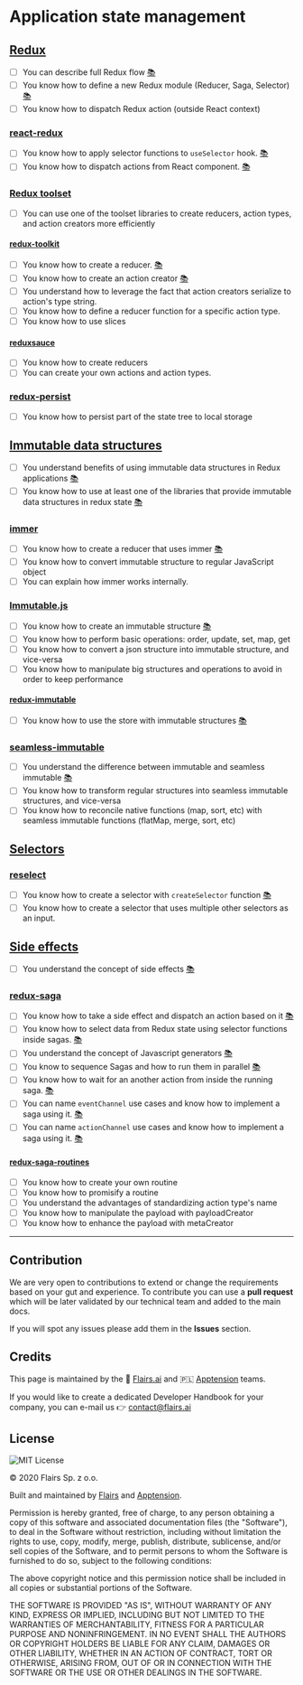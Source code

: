 Application state management
============================

[Redux](/Technical%20Stack/Frontend%20Developer/Application%20state%20management.md#redux)
------------------------------------------------------------------------------------------

*   [ ] You can describe full Redux flow [:books:](https://www.youtube.com/watch?v=1w-oQ-i1XB8)
*   [ ] You know how to define a new Redux module (Reducer, Saga, Selector) [:books:](https://github.com/apptension/cra-template-apptension/tree/master/template/src/modules)
*   [ ] You know how to dispatch Redux action (outside React context)

### [react-redux](/Technical%20Stack/Frontend%20Developer/Application%20state%20management.md#react-redux)

*   [ ] You know how to apply selector functions to <code>useSelector</code> hook. [:books:](https://levelup.gitconnected.com/react-redux-hooks-useselector-and-usedispatch-f7d8c7f75cdd)
*   [ ] You know how to dispatch actions from React component. [:books:](https://redux.js.org/basics/example)

### [Redux toolset](/Technical%20Stack/Frontend%20Developer/Application%20state%20management.md#redux-toolset)

*   [ ] You can use one of the toolset libraries to create reducers, action types, and action creators more efficiently

#### [redux-toolkit](/Technical%20Stack/Frontend%20Developer/Application%20state%20management.md#redux-toolkit)

*   [ ] You know how to create a reducer. [:books:](https://redux-toolkit.js.org/tutorials/basic-tutorial)
*   [ ] You know how to create an action creator [:books:](https://www.johnraptis.dev/redux-toolkit/)
*   [ ] You understand how to leverage the fact that action creators serialize to action's type string.
*   [ ] You know how to define a reducer function for a specific action type.
*   [ ] You know how to use slices

#### [reduxsauce](/Technical%20Stack/Frontend%20Developer/Application%20state%20management.md#reduxsauce)

*   [ ] You know how to create reducers
*   [ ] You can create your own actions and action types.

### [redux-persist](/Technical%20Stack/Frontend%20Developer/Application%20state%20management.md#redux-persist)

*   [ ] You know how to persist part of the state tree to local storage

[Immutable data structures](/Technical%20Stack/Frontend%20Developer/Application%20state%20management.md#immutable-data-structures)
----------------------------------------------------------------------------------------------------------------------------------

*   [ ] You understand benefits of using immutable data structures in Redux applications [:books:](https://medium.com/javascript-in-plain-english/why-react-and-redux-need-immutable-data-dae3ab3611a0)
*   [ ] You know how to use at least one of the libraries that provide immutable data structures in redux state [:books:](https://css-tricks.com/using-immer-for-react-state-management/)

### [immer](/Technical%20Stack/Frontend%20Developer/Application%20state%20management.md#immer)

*   [ ] You know how to create a reducer that uses immer [:books:](https://hackernoon.com/introducing-immer-immutability-the-easy-way-9d73d8f71cb3)
*   [ ] You know how to convert immutable structure to regular JavaScript object
*   [ ] You can explain how immer works internally.

### [Immutable.js](/Technical%20Stack/Frontend%20Developer/Application%20state%20management.md#immutable.js)

*   [ ] You know how to create an immutable structure [:books:](https://www.freecodecamp.org/news/immutable-js-is-intimidating-heres-how-to-get-started-2db1770466d6/)
*   [ ] You know how to perform basic operations: order, update, set, map, get
*   [ ] You know how to convert a json structure into immutable structure, and vice-versa
*   [ ] You know how to manipulate big structures and operations to avoid in order to keep performance

#### [redux-immutable](/Technical%20Stack/Frontend%20Developer/Application%20state%20management.md#redux-immutable)

*   [ ] You know how to use the store with immutable structures [:books:](https://redux.js.org/recipes/using-immutablejs-with-redux)

### [seamless-immutable](/Technical%20Stack/Frontend%20Developer/Application%20state%20management.md#seamless-immutable)

*   [ ] You understand the difference between immutable and seamless immutable [:books:](https://medium.com/@ckoster22/seamless-immutable-an-alternative-to-immutablejs-12795d6bf577)
*   [ ] You know how to transform regular structures into seamless immutable structures, and vice-versa
*   [ ] You know how to reconcile native functions (map, sort, etc) with seamless immutable functions (flatMap, merge, sort, etc)

[Selectors](/Technical%20Stack/Frontend%20Developer/Application%20state%20management.md#selectors)
--------------------------------------------------------------------------------------------------

### [reselect](/Technical%20Stack/Frontend%20Developer/Application%20state%20management.md#reselect)

*   [ ] You know how to create a selector with <code>createSelector</code> function [:books:](https://medium.com/@pearlmcphee/selectors-react-redux-reselect-9ab984688dd4)
*   [ ] You know how to create a selector that uses multiple other selectors as an input.

[Side effects](/Technical%20Stack/Frontend%20Developer/Application%20state%20management.md#side-effects)
--------------------------------------------------------------------------------------------------------

*   [ ] You understand the concept of side effects [:books:](https://medium.com/javascript-scene/master-the-javascript-interview-what-is-functional-programming-7f218c68b3a0#:~:text=A%20side%20effect%20is%20any,the%20parent%20function%20scope%20chain)

### [redux-saga](/Technical%20Stack/Frontend%20Developer/Application%20state%20management.md#redux-saga)

*   [ ] You know how to take a side effect and dispatch an action based on it [:books:](https://redux-saga.js.org/docs/api/#putaction)
*   [ ] You know how to select data from Redux state using selector functions inside sagas. [:books:](https://redux-saga.js.org/docs/api/#selectselector-args)
*   [ ] You understand the concept of Javascript generators [:books:](https://www.youtube.com/watch?v=ategZqxHkz4)
*   [ ] You know to sequence Sagas and how to run them in parallel [:books:](https://redux-saga.js.org/docs/advanced/RunningTasksInParallel.html)
*   [ ] You know how to wait for an another action from inside the running saga. [:books:](https://redux-saga.js.org/docs/api/#takepattern)
*   [ ] You can name <code>eventChannel</code> use cases and know how to implement a saga using it. [:books:](https://redux-saga.js.org/docs/advanced/Channels.html)
*   [ ] You can name <code>actionChannel</code> use cases and know how to implement a saga using it. [:books:](https://redux-saga.js.org/docs/advanced/Channels.html)

#### [redux-saga-routines](/Technical%20Stack/Frontend%20Developer/Application%20state%20management.md#redux-saga-routines)

*   [ ] You know how to create your own routine
*   [ ] You know how to promisify a routine
*   [ ] You understand the advantages of standardizing action type's name
*   [ ] You know how to manipulate the payload with payloadCreator
*   [ ] You know how to enhance the payload with metaCreator

* * *

Contribution
------------

We are very open to contributions to extend or change the requirements based on your gut and experience. To contribute you can use a **pull request** which will be later validated by our technical team and added to the main docs.

If you will spot any issues please add them in the **Issues** section.

Credits
-------

This page is maintained by the 🔹 [Flairs.ai](http://Flairs.ai) and 🇵🇱 [Apptension](https://apptension.com) teams.

If you would like to create a dedicated Developer Handbook for your company, you can e-mail us 👉 [contact@flairs.ai](mailto:contact@flairs.ai)

License
-------

![MIT License](https://img.shields.io/badge/License-MIT-blue.svg)

© 2020 Flairs Sp. z o.o.

Built and maintained by [Flairs](https://www.flairs.ai) and [Apptension](https://apptension.com).

Permission is hereby granted, free of charge, to any person obtaining a copy of this software and associated documentation files (the "Software"), to deal in the Software without restriction, including without limitation the rights to use, copy, modify, merge, publish, distribute, sublicense, and/or sell copies of the Software, and to permit persons to whom the Software is furnished to do so, subject to the following conditions:

The above copyright notice and this permission notice shall be included in all copies or substantial portions of the Software.

THE SOFTWARE IS PROVIDED "AS IS", WITHOUT WARRANTY OF ANY KIND, EXPRESS OR IMPLIED, INCLUDING BUT NOT LIMITED TO THE WARRANTIES OF MERCHANTABILITY, FITNESS FOR A PARTICULAR PURPOSE AND NONINFRINGEMENT. IN NO EVENT SHALL THE AUTHORS OR COPYRIGHT HOLDERS BE LIABLE FOR ANY CLAIM, DAMAGES OR OTHER LIABILITY, WHETHER IN AN ACTION OF CONTRACT, TORT OR OTHERWISE, ARISING FROM, OUT OF OR IN CONNECTION WITH THE SOFTWARE OR THE USE OR OTHER DEALINGS IN THE SOFTWARE.